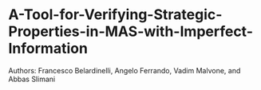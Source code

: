 # A-Tool-for-Verifying-Strategic-Properties-in-MAS-with-Imperfect-Information
Authors: Francesco Belardinelli, Angelo Ferrando, Vadim Malvone, and Abbas Slimani
